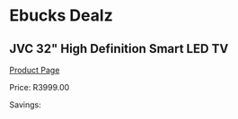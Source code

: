 
# Ebucks Dealz
## JVC 32" High Definition Smart LED TV
[Product Page](https://www.ebucks.com/web/shop/productSelected.do?prodId=1231281928&catId=1233326507)

Price: R3999.00

Savings: 


	